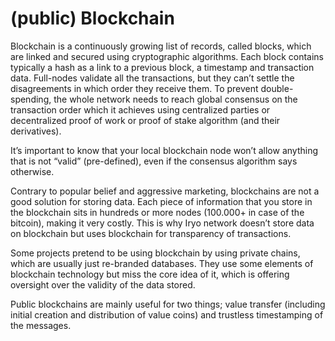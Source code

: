 # **\(public\) Blockchain**



Blockchain is a continuously growing list of records, called blocks, which are linked and secured using cryptographic algorithms. Each block contains typically a hash as a link to a previous block, a timestamp and transaction data. Full-nodes validate all the transactions, but they can’t settle the disagreements in which order they receive them. To prevent double-spending, the whole network needs to reach global consensus on the transaction order which it achieves using centralized parties or decentralized proof of work or proof of stake algorithm \(and their derivatives\).

It’s important to know that your local blockchain node won’t allow anything that is not “valid” \(pre-defined\), even if the consensus algorithm says otherwise.

Contrary to popular belief and aggressive marketing, blockchains are not a good solution for storing data. Each piece of information that you store in the blockchain sits in hundreds or more nodes \(100.000+ in case of the bitcoin\), making it very costly. This is why Iryo network doesn’t store data on blockchain but uses blockchain for transparency of transactions.

Some projects pretend to be using blockchain by using private chains, which are usually just re-branded databases. They use some elements of blockchain technology but miss the core idea of it, which is offering oversight over the validity of the data stored.

Public blockchains are mainly useful for two things; value transfer \(including initial creation and distribution of value coins\) and trustless timestamping of the messages.

